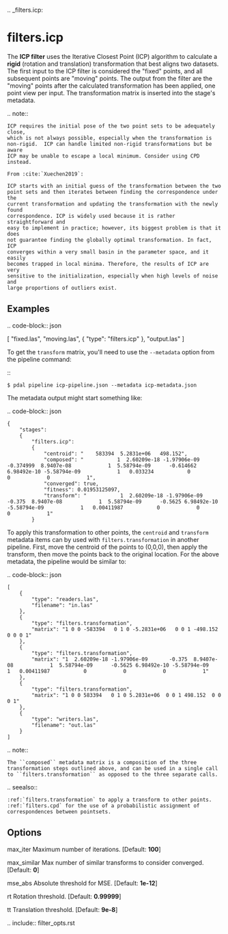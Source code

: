 .. _filters.icp:

filters.icp
==============

The **ICP filter** uses the Iterative Closest Point (ICP) algorithm to
calculate a **rigid** (rotation and translation) transformation that best
aligns two datasets.  The first input to the ICP filter is considered the
"fixed" points, and all subsequent points are "moving" points.  The output from
the filter are the "moving" points after the calculated transformation has been
applied, one point view per input.  The transformation matrix is inserted into
the stage's metadata.

.. note::

    ICP requires the initial pose of the two point sets to be adequately close,
    which is not always possible, especially when the transformation is
    non-rigid.  ICP can handle limited non-rigid transformations but be aware
    ICP may be unable to escape a local minimum. Consider using CPD instead.

    From :cite:`Xuechen2019`:

    ICP starts with an initial guess of the transformation between the two
    point sets and then iterates between finding the correspondence under the
    current transformation and updating the transformation with the newly found
    correspondence. ICP is widely used because it is rather straightforward and
    easy to implement in practice; however, its biggest problem is that it does
    not guarantee finding the globally optimal transformation. In fact, ICP
    converges within a very small basin in the parameter space, and it easily
    becomes trapped in local minima. Therefore, the results of ICP are very
    sensitive to the initialization, especially when high levels of noise and
    large proportions of outliers exist.


Examples
--------

.. code-block:: json

  [
      "fixed.las",
      "moving.las",
      {
          "type": "filters.icp"
      },
      "output.las"
  ]

To get the ``transform`` matrix, you'll need to use the ``--metadata`` option
from the pipeline command:

::

    $ pdal pipeline icp-pipeline.json --metadata icp-metadata.json

The metadata output might start something like:

.. code-block:: json

    {
        "stages":
        {
            "filters.icp":
            {
                "centroid": "    583394  5.2831e+06   498.152",
                "composed": "           1  2.60209e-18 -1.97906e-09       -0.374999  8.9407e-08            1  5.58794e-09      -0.614662 6.98492e-10 -5.58794e-09            1   0.033234           0            0            0            1",
                "converged": true,
                "fitness": 0.01953125097,
                "transform": "           1  2.60209e-18 -1.97906e-09       -0.375  8.9407e-08            1  5.58794e-09      -0.5625 6.98492e-10 -5.58794e-09            1   0.00411987           0            0            0            1"
            }


To apply this transformation to other points, the ``centroid`` and ``transform``
metadata items can by used with ``filters.transformation`` in another pipeline.  First,
move the centroid of the points to (0,0,0), then apply the transform, then move
the points back to the original location.  For the above metadata, the pipeline
would be similar to:

.. code-block:: json

    [
        {
            "type": "readers.las",
            "filename": "in.las"
        },
        {
            "type": "filters.transformation",
            "matrix": "1 0 0 -583394   0 1 0 -5.2831e+06   0 0 1 -498.152   0 0 0 1"
        },
        {
            "type": "filters.transformation",
            "matrix": "1  2.60209e-18 -1.97906e-09       -0.375  8.9407e-08            1  5.58794e-09      -0.5625 6.98492e-10 -5.58794e-09            1   0.00411987           0            0            0            1"
        },
        {
            "type": "filters.transformation",
            "matrix": "1 0 0 583394   0 1 0 5.2831e+06  0 0 1 498.152  0 0 0 1"
        },
        {
            "type": "writers.las",
            "filename": "out.las"
        }
    ]

.. note::

    The ``composed`` metadata matrix is a composition of the three transformation steps outlined above, and can be used in a single call to ``filters.transformation`` as opposed to the three separate calls.

.. seealso::

    :ref:`filters.transformation` to apply a transform to other points.
    :ref:`filters.cpd` for the use of a probabilistic assignment of correspondences between pointsets.


Options
--------

max_iter
  Maximum number of iterations. [Default: **100**]

max_similar
  Max number of similar transforms to consider converged. [Default: **0**]

mse_abs
  Absolute threshold for MSE. [Default: **1e-12**]

rt
  Rotation threshold. [Default: **0.99999**]

tt
  Translation threshold. [Default: **9e-8**]

.. include:: filter_opts.rst

